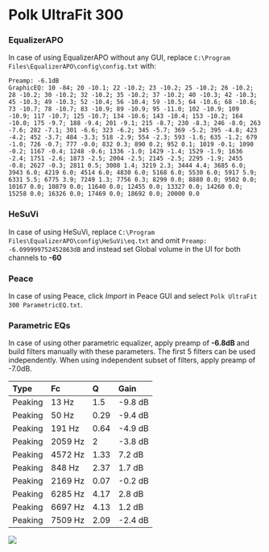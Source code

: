 # Polk UltraFit 300

### EqualizerAPO
In case of using EqualizerAPO without any GUI, replace `C:\Program Files\EqualizerAPO\config\config.txt`
with:
```
Preamp: -6.1dB
GraphicEQ: 10 -84; 20 -10.1; 22 -10.2; 23 -10.2; 25 -10.2; 26 -10.2; 28 -10.2; 30 -10.2; 32 -10.2; 35 -10.2; 37 -10.2; 40 -10.3; 42 -10.3; 45 -10.3; 49 -10.3; 52 -10.4; 56 -10.4; 59 -10.5; 64 -10.6; 68 -10.6; 73 -10.7; 78 -10.7; 83 -10.9; 89 -10.9; 95 -11.0; 102 -10.9; 109 -10.9; 117 -10.7; 125 -10.7; 134 -10.6; 143 -10.4; 153 -10.2; 164 -10.0; 175 -9.7; 188 -9.4; 201 -9.1; 215 -8.7; 230 -8.3; 246 -8.0; 263 -7.6; 282 -7.1; 301 -6.6; 323 -6.2; 345 -5.7; 369 -5.2; 395 -4.8; 423 -4.2; 452 -3.7; 484 -3.3; 518 -2.9; 554 -2.3; 593 -1.6; 635 -1.2; 679 -1.0; 726 -0.7; 777 -0.0; 832 0.3; 890 0.2; 952 0.1; 1019 -0.1; 1090 -0.2; 1167 -0.4; 1248 -0.6; 1336 -1.0; 1429 -1.4; 1529 -1.9; 1636 -2.4; 1751 -2.6; 1873 -2.5; 2004 -2.5; 2145 -2.5; 2295 -1.9; 2455 -0.8; 2627 -0.3; 2811 0.5; 3008 1.4; 3219 2.3; 3444 4.4; 3685 6.0; 3943 6.0; 4219 6.0; 4514 6.0; 4830 6.0; 5168 6.0; 5530 6.0; 5917 5.9; 6331 5.5; 6775 3.9; 7249 1.3; 7756 0.3; 8299 0.0; 8880 0.0; 9502 0.0; 10167 0.0; 10879 0.0; 11640 0.0; 12455 0.0; 13327 0.0; 14260 0.0; 15258 0.0; 16326 0.0; 17469 0.0; 18692 0.0; 20000 0.0
```

### HeSuVi
In case of using HeSuVi, replace `C:\Program Files\EqualizerAPO\config\HeSuVi\eq.txt` and omit `Preamp:
-6.099999752452863dB` and instead set Global volume in the UI for both channels to **-60**

### Peace
In case of using Peace, click *Import* in Peace GUI and select `Polk UltraFit 300 ParametricEQ.txt`.

### Parametric EQs
In case of using other parametric equalizer, apply preamp of **-6.8dB** and build filters manually
with these parameters. The first 5 filters can be used independently.
When using independent subset of filters, apply preamp of -7.0dB.

| Type    | Fc      |    Q | Gain    |
|:--------|:--------|:-----|:--------|
| Peaking | 13 Hz   | 1.5  | -9.8 dB |
| Peaking | 50 Hz   | 0.29 | -9.4 dB |
| Peaking | 191 Hz  | 0.64 | -4.9 dB |
| Peaking | 2059 Hz | 2    | -3.8 dB |
| Peaking | 4572 Hz | 1.33 | 7.2 dB  |
| Peaking | 848 Hz  | 2.37 | 1.7 dB  |
| Peaking | 2169 Hz | 0.07 | -0.2 dB |
| Peaking | 6285 Hz | 4.17 | 2.8 dB  |
| Peaking | 6697 Hz | 4.13 | 1.2 dB  |
| Peaking | 7509 Hz | 2.09 | -2.4 dB |

![](https://raw.githubusercontent.com/jaakkopasanen/AutoEq/master/results/innerfidelity/sbaf-serious/Polk%20UltraFit%20300/Polk%20UltraFit%20300.png)
